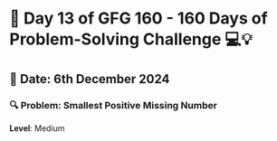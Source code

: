 # 🚀 Day 13 of GFG 160 - 160 Days of Problem-Solving Challenge 💻💡

## 📅 Date: 6th December 2024

### 🔍 Problem: Smallest Positive Missing Number

**Level**: Medium

